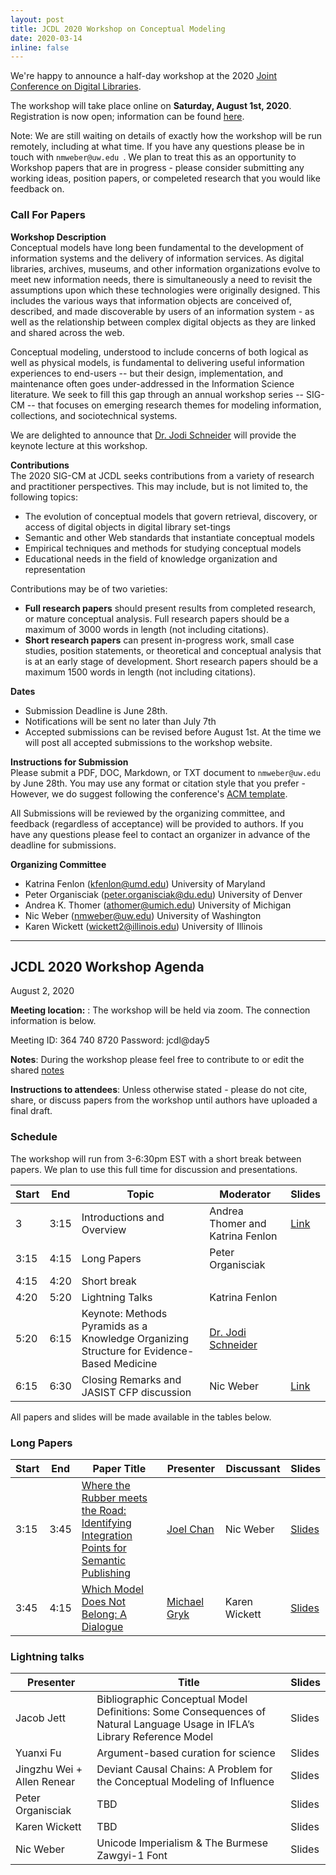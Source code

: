 ```yaml
---
layout: post
title: JCDL 2020 Workshop on Conceptual Modeling
date: 2020-03-14
inline: false
---
```


We're happy to announce a half-day workshop at the 2020 [Joint Conference on Digital Libraries](https://2020.jcdl.org/). 

The workshop will take place online on **Saturday, August 1st, 2020**. Registration is now open; information can be found [here](https://2020.jcdl.org/Registration.html). 

Note: We are still waiting on details of exactly how the workshop will be run remotely, including at what time. If you have any questions please be in touch with `nmweber@uw.edu `. We plan to treat this as an opportunity to Workshop papers that are in progress - please consider submitting any working ideas, position papers, or compeleted research that you would like feedback on.  

### Call For Papers

**Workshop Description**        
Conceptual models have long been fundamental to the development of information systems and the delivery of information services. As digital libraries, archives, museums, and other information organizations evolve to meet new information needs, there is simultaneously a need to revisit the assumptions upon which these technologies were originally designed. This includes the various ways that information objects are conceived of, described, and made discoverable by users of an information system -  as well as the relationship between complex digital objects as they are linked and shared across the web. 

Conceptual modeling, understood to include concerns of both logical as well as physical models, is fundamental to delivering useful information experiences to end-users --  but their design, implementation, and maintenance often goes under-addressed in the Information Science literature. We seek to fill this gap through an annual workshop series -- SIG-CM -- that focuses on emerging research themes for modeling information, collections, and sociotechnical systems. 

We are delighted to announce that [Dr. Jodi Schneider](https://ischool.illinois.edu/people/jodi-schneider) will provide the keynote lecture at this workshop.

**Contributions**       
The 2020 SIG-CM at JCDL seeks contributions from a variety of research and practitioner perspectives. This may include, but is not limited to, the following topics: 

- The evolution of conceptual models that govern retrieval, discovery, or access of digital objects in digital library set-tings
- Semantic and other Web standards that instantiate conceptual models
- Empirical techniques and methods for studying conceptual models
- Educational needs in the field of knowledge organization and representation

Contributions may be of two varieties:
- **Full research papers** should present results from completed research, or mature conceptual analysis. Full research papers should be a maximum of 3000 words in length (not including citations).
- **Short research papers** can present in-progress work, small case studies, position statements, or theoretical and conceptual analysis that is at an early stage of development. Short research papers should be a maximum 1500 words in length (not including citations).

**Dates**          
- Submission Deadline is June 28th. 
- Notifications will be sent no later than July 7th 
- Accepted submissions can be revised before August 1st. At the time we will post all accepted submissions to the workshop website.

**Instructions for Submission**            
Please submit a PDF, DOC, Markdown, or TXT document to `nmweber@uw.edu` by June 28th. You may use any format or citation style that you prefer - However, we do suggest following the conference's [ACM template](https://www.acm.org/publications/proceedings-template).  

All Submissions will be reviewed by the organizing committee, and feedback (regardless of acceptance) will be provided to authors. If you have any questions please feel to contact an organizer in advance of the deadline for submissions. 
<br>

**Organizing Committee**            
- Katrina Fenlon (kfenlon@umd.edu) University of Maryland
- Peter Organisciak (peter.organisciak@du.edu) University of Denver
- Andrea K. Thomer (athomer@umich.edu) University of Michigan
- Nic Weber (nmweber@uw.edu) University of Washington
- Karen Wickett (wickett2@illinois.edu) University of Illinois 



--- 

## JCDL 2020 Workshop Agenda
August 2, 2020

**Meeting location:** : The workshop will be held via zoom. The connection information is below. 

Meeting ID: 364 740 8720
Password: jcdl@day5

**Notes**: During the workshop please feel free to contribute to or edit the shared [notes](https://docs.google.com/document/d/1nscET8Qy9FEyQ-NhLy4lNjsl2pudBBk-g67KGyBEJUY/edit) 

**Instructions to attendees**: Unless otherwise stated - please do not cite, share, or discuss papers from the workshop until authors have uploaded a final draft. 


### Schedule
The workshop will run from 3-6:30pm EST with a short break between papers. We plan to use this full time for discussion and presentations. 

| Start | End  | Topic                           | Moderator                       | Slides |
|-------|------|---------------------------------|---------------------------------|-------|
| 3     | 3:15 | Introductions and Overview      | Andrea Thomer and Katrina Fenlon |   [Link](https://docs.google.com/presentation/d/124Xxeqc7-d42GR1z44OQYG-0fHCJ4WeOqDYxLVqMWI8/present?token=AC4w5Vg7v6Pa93W8IxI8N-ND5fiqR0PxYQ%3A1596132259293&includes_info_params=1&eisi=CKCC0oLI9eoCFRF4JAodFosAxw#slide=id.p)    |
| 3:15 | 4:15   | Long Papers         | Peter Organisciak  |       |
| 4:15    | 4:20    | Short break |                                 |       |
| 4:20     | 5:20    | Lightning Talks       | Katrina Fenlon                        |       |
| 5:20     | 6:15    | Keynote: Methods Pyramids as a Knowledge Organizing Structure for Evidence-Based Medicine| [Dr. Jodi Schneider](http://jodischneider.com/jodi.html)                           |       |
| 6:15     | 6:30   | Closing Remarks and JASIST CFP discussion | Nic Weber                            | [Link](https://docs.google.com/presentation/d/124Xxeqc7-d42GR1z44OQYG-0fHCJ4WeOqDYxLVqMWI8/present?token=AC4w5Vg7v6Pa93W8IxI8N-ND5fiqR0PxYQ%3A1596132259293&includes_info_params=1&eisi=CKCC0oLI9eoCFRF4JAodFosAxw#slide=id.p)       |


All papers and slides will be made available in the tables below. 

### Long Papers

| Start | End   | Paper Title                                                                                                       | Presenter        | Discussant | Slides |
|-------|-------|-------------------------------------------------------------------------------------------------------------------|----------------|------------|-------|
| 3:15| 3:45 | [Where the Rubber meets the Road: Identifying Integration Points for Semantic Publishing](https://github.com/sig-cm/JCDL-2020/blob/master/JCDL_Where_the_rubber_meets_the_road_2020-6-28-FINAL.pdf)| [Joel Chan](http://joelchan.me/) | Nic Weber | [Slides]()|
| 3:45 | 4:15| [Which Model Does Not Belong: A Dialogue](https://github.com/sig-cm/JCDL-2020/blob/master/jcdl_20_gryk_ludaescher.pdf)| [Michael Gryk](https://facultydirectory.uchc.edu/profile?profileId=4918)| Karen Wickett| [Slides]()|

### Lightning talks

| Presenter                           | Title                       | Slides  |
|-------------------------------------|-----------------------------|---------|
| Jacob Jett | Bibliographic Conceptual Model Definitions: Some Consequences of Natural Language Usage in IFLA’s Library Reference Model | Slides |
| Yuanxi Fu | Argument-based curation for science | Slides |
| Jingzhu Wei  + Allen Renear | Deviant Causal Chains: A Problem for the Conceptual Modeling of Influence | Slides |
| Peter Organisciak | TBD| Slides |
| Karen Wickett | TBD | Slides | 
| Nic Weber | Unicode Imperialism & The Burmese Zawgyi-1 Font | Slides|
